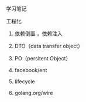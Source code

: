 学习笔记

工程化

1. 依赖倒置 ，依赖注入
   
2. DTO（data transfer object）
3. PO（persitent Object）
4. facebook/ent
5. lifecycle
6. golang.org/wire 